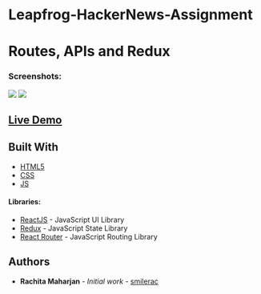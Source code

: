 # Leapfrog-HackerNews-Assignment

# Routes, APIs and Redux


### Screenshots:

![](https://user-images.githubusercontent.com/28466502/90356610-d18ea680-e06f-11ea-8ca3-cd908d24d0ff.png)
![](https://user-images.githubusercontent.com/28466502/90356615-d4899700-e06f-11ea-9414-4e29b4221453.png)




## [Live Demo](https://smilerac.github.io/Leapfrog-React-Assignment2)

## Built With

* [HTML5](https://devdocs.io/html)
* [CSS](https://devdocs.io/css)
* [JS](https://devdocs.io/javascript)

#### Libraries:
* [ReactJS](https://reactjs.org/docs/getting-started.html) - JavaScript UI Library
* [Redux](https://devdocs.io/redux) - JavaScript State Library
* [React Router](https://reactrouter.com/web/guides/quick-start) - JavaScript Routing Library



## Authors

* **Rachita Maharjan** - *Initial work* - [smilerac](https://github.com/smilerac)

